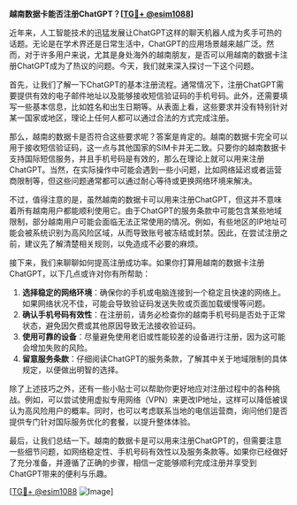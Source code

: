 **越南数据卡能否注册ChatGPT？[[TG💪+ @esim1088](https://t.me/s/esim1088)]**

近年来，人工智能技术的迅猛发展让ChatGPT这样的聊天机器人成为炙手可热的话题。无论是在学术界还是日常生活中，ChatGPT的应用场景越来越广泛。然而，对于许多用户来说，尤其是身处海外的越南朋友，是否可以用越南的数据卡注册ChatGPT成为了热议的问题。今天，我们就来深入探讨一下这个问题。

首先，让我们了解一下ChatGPT的基本注册流程。通常情况下，注册ChatGPT需要提供有效的电子邮件地址以及能够接收短信验证码的手机号码。此外，还需要填写一些基本信息，比如姓名和出生日期等。从表面上看，这些要求并没有特别针对某一国家或地区，理论上任何人都可以通过合法的方式完成注册。

那么，越南的数据卡是否符合这些要求呢？答案是肯定的。越南的数据卡完全可以用于接收短信验证码，这一点与其他国家的SIM卡并无二致。只要你的越南数据卡支持国际短信服务，并且手机号码是有效的，那么在理论上就可以用来注册ChatGPT。当然，在实际操作中可能会遇到一些小问题，比如网络延迟或者运营商限制等，但这些问题通常都可以通过耐心等待或更换网络环境来解决。

不过，值得注意的是，虽然越南的数据卡可以用来注册ChatGPT，但这并不意味着所有越南用户都能顺利使用它。由于ChatGPT的服务条款中可能包含某些地域限制，部分越南用户可能会面临无法正常使用的情况。例如，有些地区的IP地址可能会被系统识别为高风险区域，从而导致账号被冻结或封禁。因此，在尝试注册之前，建议先了解清楚相关规则，以免造成不必要的麻烦。

接下来，我们来聊聊如何提高注册成功率。如果你打算用越南的数据卡注册ChatGPT，以下几点或许对你有所帮助：

1. **选择稳定的网络环境**：确保你的手机或电脑连接到一个稳定且快速的网络上。如果网络状况不佳，可能会导致验证码发送失败或页面加载缓慢等问题。
2. **确认手机号码有效性**：在注册前，请务必检查你的越南手机号码是否处于正常状态，避免因欠费或其他原因导致无法接收验证码。
3. **使用可靠的设备**：尽量避免使用老旧或性能较差的设备进行注册，因为这可能会增加失败的风险。
4. **留意服务条款**：仔细阅读ChatGPT的服务条款，了解其中关于地域限制的具体规定，以便做出明智的选择。

除了上述技巧之外，还有一些小贴士可以帮助你更好地应对注册过程中的各种挑战。例如，可以尝试使用虚拟专用网络（VPN）来更改IP地址，这样可以降低被误认为高风险用户的概率。同时，也可以考虑联系当地的电信运营商，询问他们是否提供专门针对国际服务优化的套餐，以提升整体体验。

最后，让我们总结一下。越南的数据卡是可以用来注册ChatGPT的，但需要注意一些细节问题，如网络稳定性、手机号码有效性以及服务条款等。如果你已经做好了充分准备，并遵循了正确的步骤，相信一定能够顺利完成注册并享受到ChatGPT带来的便利与乐趣。

[[TG💪+ @esim1088](https://t.me/s/esim1088) ![Image](https://i.postimg.cc/4NQfJmqS/Snipaste-2025-05-13-00-14-12.png)]